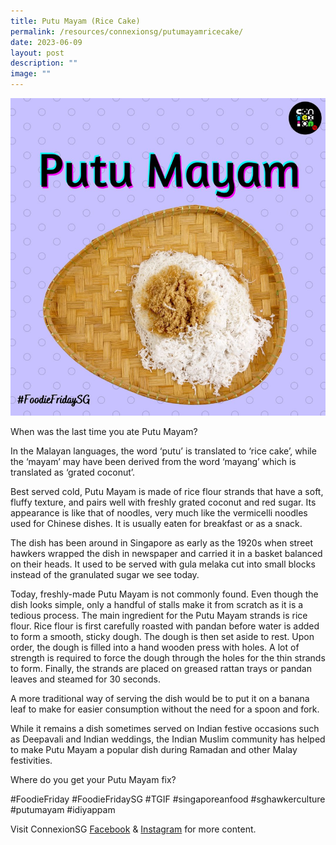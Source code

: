 ```yaml
---
title: Putu Mayam (Rice Cake)
permalink: /resources/connexionsg/putumayamricecake/
date: 2023-06-09
layout: post
description: ""
image: ""
---
```

![](/images/connexionsg/2023/putumayam.PNG)

When was the last time you ate Putu Mayam?

In the Malayan languages, the word ‘putu’ is translated to ‘rice cake’, while the ‘mayam’ may have been derived from the word ‘mayang’ which is translated as ‘grated coconut’.

Best served cold, Putu Mayam is made of rice flour strands that have a soft, fluffy texture, and pairs well with freshly grated coconut and red sugar. Its appearance is like that of noodles, very much like the vermicelli noodles used for Chinese dishes. It is usually eaten for breakfast or as a snack.

The dish has been around in Singapore as early as the 1920s when street hawkers wrapped the dish in newspaper and carried it in a basket balanced on their heads. It used to be served with gula melaka cut into small blocks instead of the granulated sugar we see today.

Today, freshly-made Putu Mayam is not commonly found. Even though the dish looks simple, only a handful of stalls make it from scratch as it is a tedious process. The main ingredient for the Putu Mayam strands is rice flour. Rice flour is first carefully roasted with pandan before water is added to form a smooth, sticky dough. The dough is then set aside to rest. Upon order, the dough is filled into a hand wooden press with holes. A lot of strength is required to force the dough through the holes for the thin strands to form. Finally, the strands are placed on greased rattan trays or pandan leaves and steamed for 30 seconds.

A more traditional way of serving the dish would be to put it on a banana leaf to make for easier consumption without the need for a spoon and fork.

While it remains a dish sometimes served on Indian festive occasions such as Deepavali and Indian weddings, the Indian Muslim community has helped to make Putu Mayam a popular dish during Ramadan and other Malay festivities.

Where do you get your Putu Mayam fix?

#FoodieFriday #FoodieFridaySG #TGIF #singaporeanfood #sghawkerculture #putumayam #idiyappam

Visit ConnexionSG [Facebook](https://www.facebook.com/ConnexionSG) & [Instagram](https://www.instagram.com/connexionsg/) for more content.